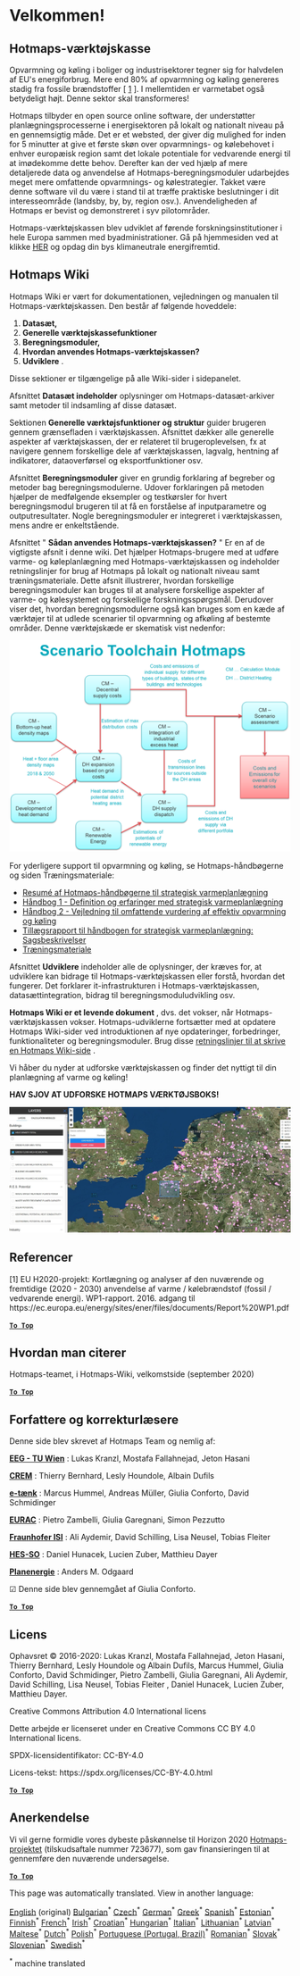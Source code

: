 <h1><a class="anchor" id="welcome!" href="#welcome!"><i class="fa fa-link"></i></a>Velkommen!</h1><h2><a class="anchor" id="hotmaps-toolbox" href="#hotmaps-toolbox"><i class="fa fa-link"></i></a> Hotmaps-værktøjskasse</h2><p> Opvarmning og køling i boliger og industrisektorer tegner sig for halvdelen af EU&#39;s energiforbrug. Mere end 80% af opvarmning og køling genereres stadig fra fossile brændstoffer [ <a href="#references">1</a> ]. I mellemtiden er varmetabet også betydeligt højt. Denne sektor skal transformeres!</p><p> Hotmaps tilbyder en open source online software, der understøtter planlægningsprocesserne i energisektoren på lokalt og nationalt niveau på en gennemsigtig måde. Det er et websted, der giver dig mulighed for inden for 5 minutter at give et første skøn over opvarmnings- og kølebehovet i enhver europæisk region samt det lokale potentiale for vedvarende energi til at imødekomme dette behov. Derefter kan der ved hjælp af mere detaljerede data og anvendelse af Hotmaps-beregningsmoduler udarbejdes meget mere omfattende opvarmnings- og kølestrategier. Takket være denne software vil du være i stand til at træffe praktiske beslutninger i dit interesseområde (landsby, by, by, region osv.). Anvendeligheden af Hotmaps er bevist og demonstreret i syv pilotområder.</p><p> Hotmaps-værktøjskassen blev udviklet af førende forskningsinstitutioner i hele Europa sammen med byadministrationer. Gå på hjemmesiden ved at klikke <a href="https://www.hotmaps.eu/map">HER</a> og opdag din bys klimaneutrale energifremtid.</p><h2><a class="anchor" id="hotmaps-wiki" href="#hotmaps-wiki"><i class="fa fa-link"></i></a> Hotmaps Wiki</h2><p> Hotmaps Wiki er vært for dokumentationen, vejledningen og manualen til Hotmaps-værktøjskassen. Den består af følgende hoveddele:</p><ol><li> <strong>Datasæt,</strong></li><li> <strong>Generelle værktøjskassefunktioner</strong></li><li> <strong>Beregningsmoduler,</strong></li><li> <strong>Hvordan anvendes Hotmaps-værktøjskassen?</strong></li><li> <strong>Udviklere</strong> .</li></ol><p> Disse sektioner er tilgængelige på alle Wiki-sider i sidepanelet.</p><p> Afsnittet <strong>Datasæt indeholder</strong> oplysninger om Hotmaps-datasæt-arkiver samt metoder til indsamling af disse datasæt.</p><p> Sektionen <strong>Generelle værktøjsfunktioner og struktur</strong> guider brugeren gennem grænsefladen i værktøjskassen. Afsnittet dækker alle generelle aspekter af værktøjskassen, der er relateret til brugeroplevelsen, fx at navigere gennem forskellige dele af værktøjskassen, lagvalg, hentning af indikatorer, dataoverførsel og eksportfunktioner osv.</p><p> Afsnittet <strong>Beregningsmoduler</strong> giver en grundig forklaring af begreber og metoder bag beregningsmodulerne. Udover forklaringen på metoden hjælper de medfølgende eksempler og testkørsler for hvert beregningsmodul brugeren til at få en forståelse af inputparametre og outputresultater. Nogle beregningsmoduler er integreret i værktøjskassen, mens andre er enkeltstående.</p><p> Afsnittet &quot; <strong>Sådan anvendes Hotmaps-værktøjskassen?</strong> &quot; Er en af de vigtigste afsnit i denne wiki. Det hjælper Hotmaps-brugere med at udføre varme- og køleplanlægning med Hotmaps-værktøjskassen og indeholder retningslinjer for brug af Hotmaps på lokalt og nationalt niveau samt træningsmateriale. Dette afsnit illustrerer, hvordan forskellige beregningsmoduler kan bruges til at analysere forskellige aspekter af varme- og kølesystemet og forskellige forskningsspørgsmål. Derudover viser det, hvordan beregningsmodulerne også kan bruges som en kæde af værktøjer til at udlede scenarier til opvarmning og afkøling af bestemte områder. Denne værktøjskæde er skematisk vist nedenfor:</p><p align="center"><img alt="tegning" src="../images/Hotmaps_toolchain_2019-05-09.png" width="550"/></p><p> For yderligere support til opvarmning og køling, se Hotmaps-håndbøgerne og siden Træningsmateriale:</p><ul><li> <a href="https://www.hotmaps-project.eu/wp-content/uploads/2019/04/Summary-Hotmaps-Handbook.pdf">Resumé af Hotmaps-håndbøgerne til strategisk varmeplanlægning</a></li><li> <a href="https://vbn.aau.dk/da/publications/definition-amp-experiences-of-strategic-heat-planning">Håndbog 1 - Definition og erfaringer med strategisk varmeplanlægning</a></li><li> <a href="https://vbn.aau.dk/da/publications/guidance-for-the-comprehensive-assessment-of-efficient-heating-an">Håndbog 2 - Vejledning til omfattende vurdering af effektiv opvarmning og køling</a></li><li> <a href="https://vbn.aau.dk/da/publications/appendix-report-to-the-hotmaps-handbook-for-strategic-heat-planni">Tillægsrapport til håndbogen for strategisk varmeplanlægning: Sagsbeskrivelser</a></li><li> <a href="https://wiki.hotmaps.hevs.ch/Training-Material">Træningsmateriale</a></li></ul><p> Afsnittet <strong>Udviklere</strong> indeholder alle de oplysninger, der kræves for, at udviklere kan bidrage til Hotmaps-værktøjskassen eller forstå, hvordan det fungerer. Det forklarer it-infrastrukturen i Hotmaps-værktøjskassen, datasættintegration, bidrag til beregningsmoduludvikling osv.</p><p> <strong>Hotmaps Wiki er et levende dokument</strong> , dvs. det vokser, når Hotmaps-værktøjskassen vokser. Hotmaps-udviklerne fortsætter med at opdatere Hotmaps Wiki-sider ved introduktionen af nye opdateringer, forbedringer, funktionaliteter og beregningsmoduler. Brug disse <a href="Guidelines-for-writing-a-Hotmaps-Wiki-page">retningslinjer til at skrive en Hotmaps Wiki-side</a> .</p><p> Vi håber du nyder at udforske værktøjskassen og finder det nyttigt til din planlægning af varme og køling!</p><p> <strong>HAV SJOV AT UDFORSKE HOTMAPS VÆRKTØJSBOKS!</strong></p><img alt="" src="../images/Hotmaps_test.JPG"/><h2><a class="anchor" id="references" href="#references"><i class="fa fa-link"></i></a> Referencer</h2><p> [1] EU H2020-projekt: Kortlægning og analyser af den nuværende og fremtidige (2020 - 2030) anvendelse af varme / kølebrændstof (fossil / vedvarende energi). WP1-rapport. 2016. adgang til https://ec.europa.eu/energy/sites/ener/files/documents/Report%20WP1.pdf</p><p><ins> <code><strong><a href="#hotmaps-toolbox">To Top</a></strong></code></ins></p><h2><a class="anchor" id="how-to-cite" href="#how-to-cite"><i class="fa fa-link"></i></a> Hvordan man citerer</h2><p> Hotmaps-teamet, i Hotmaps-Wiki, velkomstside (september 2020)</p><p><ins> <code><strong><a href="#hotmaps-toolbox">To Top</a></strong></code></ins></p><h2><a class="anchor" id="authors-and-reviewers" href="#authors-and-reviewers"><i class="fa fa-link"></i></a> Forfattere og korrekturlæsere</h2><p> Denne side blev skrevet af Hotmaps Team og nemlig af:</p><p> <strong><a href="https://eeg.tuwien.ac.at/">EEG - TU Wien</a></strong> : Lukas Kranzl, Mostafa Fallahnejad, Jeton Hasani</p><p> <strong><a href="https://www.crem.ch/">CREM</a></strong> : Thierry Bernhard, Lesly Houndole, Albain Dufils</p><p> <strong><a href="https://e-think.ac.at">e-tænk</a></strong> : Marcus Hummel, Andreas Müller, Giulia Conforto, David Schmidinger</p><p> <strong><a href="http://www.eurac.edu">EURAC</a></strong> : Pietro Zambelli, Giulia Garegnani, Simon Pezzutto</p><p> <strong><a href="https://isi.fraunhofer.de/">Fraunhofer ISI</a></strong> : Ali Aydemir, David Schilling, Lisa Neusel, Tobias Fleiter</p><p> <strong><a href="https://www.hevs.ch">HES-SO</a></strong> : Daniel Hunacek, Lucien Zuber, Matthieu Dayer</p><p> <strong><a href="https://planenergi.dk/">Planenergie</a></strong> : Anders M. Odgaard</p><p> ☑ Denne side blev gennemgået af Giulia Conforto.</p><p> <a href="#table-of-contents"><strong><code>To Top</code></strong></a></p><h2><a class="anchor" id="license" href="#license"><i class="fa fa-link"></i></a> Licens</h2><p> Ophavsret © 2016-2020: Lukas Kranzl, Mostafa Fallahnejad, Jeton Hasani, Thierry Bernhard, Lesly Houndole og Albain Dufils, Marcus Hummel, Giulia Conforto, David Schmidinger, Pietro Zambelli, Giulia Garegnani, Ali Aydemir, David Schilling, Lisa Neusel, Tobias Fleiter , Daniel Hunacek, Lucien Zuber, Matthieu Dayer.</p><p> Creative Commons Attribution 4.0 International licens</p><p> Dette arbejde er licenseret under en Creative Commons CC BY 4.0 International licens.</p><p> SPDX-licensidentifikator: CC-BY-4.0</p><p> Licens-tekst: https://spdx.org/licenses/CC-BY-4.0.html</p><p><ins> <code><strong><a href="#hotmaps-toolbox">To Top</a></strong></code></ins></p><h2><a class="anchor" id="acknowledgement" href="#acknowledgement"><i class="fa fa-link"></i></a> Anerkendelse</h2><p> Vi vil gerne formidle vores dybeste påskønnelse til Horizon 2020 <a href="https://www.hotmaps-project.eu">Hotmaps-projektet</a> (tilskudsaftale nummer 723677), som gav finansieringen til at gennemføre den nuværende undersøgelse.</p><p><ins> <code><strong><a href="#hotmaps-toolbox">To Top</a></strong></code></ins></p>
<!--- THIS IS A SUPER UNIQUE IDENTIFIER -->

This page was automatically translated. View in another language:

[English](../en/Home) (original) [Bulgarian](../bg/Home)<sup>\*</sup> [Czech](../cs/Home)<sup>\*</sup>  [German](../de/Home)<sup>\*</sup> [Greek](../el/Home)<sup>\*</sup> [Spanish](../es/Home)<sup>\*</sup> [Estonian](../et/Home)<sup>\*</sup> [Finnish](../fi/Home)<sup>\*</sup> [French](../fr/Home)<sup>\*</sup> [Irish](../ga/Home)<sup>\*</sup> [Croatian](../hr/Home)<sup>\*</sup> [Hungarian](../hu/Home)<sup>\*</sup> [Italian](../it/Home)<sup>\*</sup> [Lithuanian](../lt/Home)<sup>\*</sup> [Latvian](../lv/Home)<sup>\*</sup> [Maltese](../mt/Home)<sup>\*</sup> [Dutch](../nl/Home)<sup>\*</sup> [Polish](../pl/Home)<sup>\*</sup> [Portuguese (Portugal, Brazil)](../pt/Home)<sup>\*</sup> [Romanian](../ro/Home)<sup>\*</sup> [Slovak](../sk/Home)<sup>\*</sup> [Slovenian](../sl/Home)<sup>\*</sup> [Swedish](../sv/Home)<sup>\*</sup> 

<sup>\*</sup> machine translated
